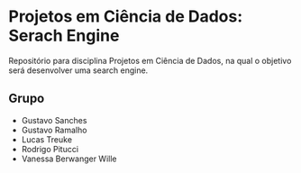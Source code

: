 # Projetos em Ciência de Dados: Serach Engine
Repositório para disciplina Projetos em Ciência de Dados, na qual o objetivo será desenvolver uma search engine.

## Grupo
- Gustavo Sanches
- Gustavo Ramalho
- Lucas Treuke
- Rodrigo Pitucci
- Vanessa Berwanger Wille
